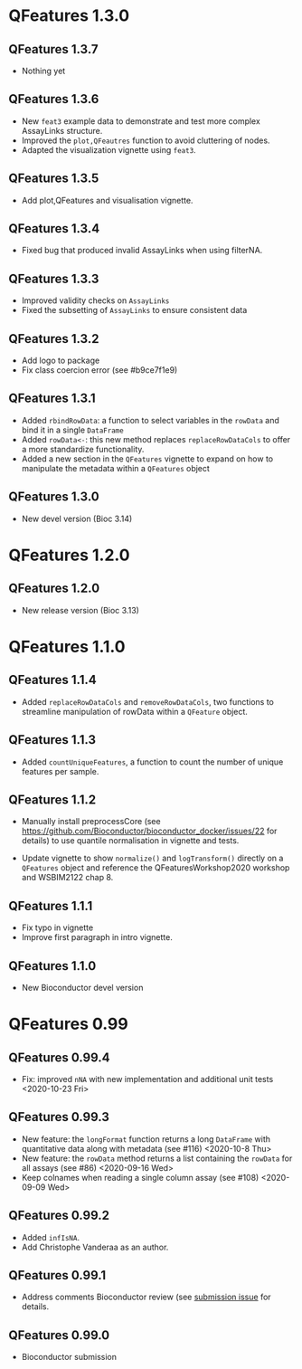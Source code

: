 # QFeatures 1.3.0

## QFeatures 1.3.7

- Nothing yet

## QFeatures 1.3.6

- New `feat3` example data to demonstrate and test more complex AssayLinks
  structure.
- Improved the `plot,QFeautres` function to avoid cluttering of nodes.
- Adapted the visualization vignette using `feat3`.

## QFeatures 1.3.5

- Add plot,QFeatures and visualisation vignette.

## QFeatures 1.3.4

- Fixed bug that produced invalid AssayLinks when using filterNA.

## QFeatures 1.3.3

- Improved validity checks on `AssayLinks`
- Fixed the subsetting of `AssayLinks` to ensure consistent data

## QFeatures 1.3.2

- Add logo to package
- Fix class coercion error (see #b9ce7f1e9)

## QFeatures 1.3.1

- Added `rbindRowData`: a function to select variables in the `rowData`
  and bind it in a single `DataFrame`
- Added `rowData<-`: this new method replaces `replaceRowDataCols` to
  offer a more standardize functionality.
- Added a new section in the `QFeatures` vignette to expand on how to
  manipulate the metadata within a `QFeatures` object

## QFeatures 1.3.0

- New devel version (Bioc 3.14)

# QFeatures 1.2.0

## QFeatures 1.2.0

- New release version (Bioc 3.13)

# QFeatures 1.1.0

## QFeatures 1.1.4

- Added `replaceRowDataCols` and `removeRowDataCols`, two functions
  to streamline manipulation of rowData within a `QFeature` object.

## QFeatures 1.1.3

- Added `countUniqueFeatures`, a function to count the number of
  unique features per sample.

## QFeatures 1.1.2

- Manually install preprocessCore (see
  https://github.com/Bioconductor/bioconductor_docker/issues/22 for
  details) to use quantile normalisation in vignette and tests.

- Update vignette to show `normalize()` and `logTransform()` directly
  on a `QFeatures` object and reference the QFeaturesWorkshop2020
  workshop and WSBIM2122 chap 8.

## QFeatures 1.1.1

- Fix typo in vignette
- Improve first paragraph in intro vignette.

## QFeatures 1.1.0

- New Bioconductor devel version

# QFeatures 0.99

## QFeatures 0.99.4

- Fix: improved `nNA` with new implementation and additional unit
  tests <2020-10-23 Fri>

## QFeatures 0.99.3

- New feature: the `longFormat` function returns a long `DataFrame`
  with quantitative data along with metadata (see #116)
  <2020-10-8 Thu>
- New feature: the `rowData` method returns a list containing the
  `rowData` for all assays (see #86)
  <2020-09-16 Wed>
- Keep colnames when reading a single column assay (see #108)
  <2020-09-09 Wed>

## QFeatures 0.99.2

- Added `infIsNA`.
- Add Christophe Vanderaa as an author.

## QFeatures 0.99.1

- Address comments Bioconductor review (see [submission
  issue](https://github.com/Bioconductor/Contributions/issues/1556)
  for details.

## QFeatures 0.99.0

- Bioconductor submission

